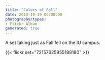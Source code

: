 ```yaml
---
title: "Colors of Fall"
date: 2010-10-19 00:00:00
photography/types:
- Flickr Album
generated: true
---
```

A set taking just as Fall fell on the IU campus.

{{< flickr set="72157625955188180" >}}
